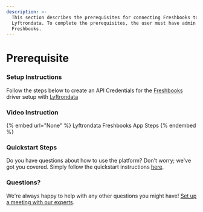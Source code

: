 ```yaml
---
description: >-
  This section describes the prerequisites for connecting Freshbooks to
  Lyftrondata. To complete the prerequisites, the user must have admin access to
  Freshbooks.
---
```


# Prerequisite

<mark style="color:blue;"></mark>

### Setup Instructions

Follow the steps below to create an API Credentials for the [Freshbooks](None) driver setup with [Lyftrondata](https://www.lyftrondata.com)

### Video Instruction

{% embed url="None" %}
Lyftrondata Freshbooks App Steps
{% endembed %}

### Quickstart Steps

Do you have questions about how to use the platform? Don't worry; we've got you covered. Simply follow the quickstart instructions [here](README.md).

### Questions? <a href="#questions" id="questions"></a>

We're always happy to help with any other questions you might have! [Set up a meeting with our experts](https://www.lyftrondata.com/book-a-meeting/).

